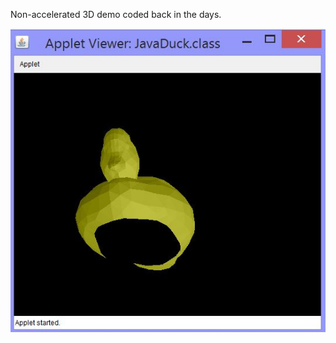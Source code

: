 Non-accelerated 3D demo coded back in the days.

![Alt Image](https://raw.githubusercontent.com/misuokas/JavaDuck/master/JavaDuck.JPG)